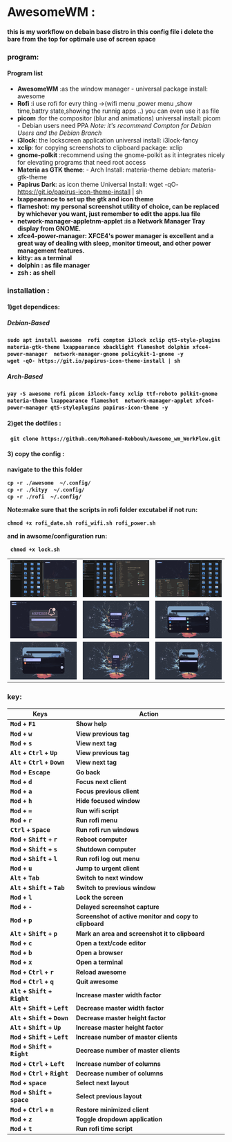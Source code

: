  # AwesomeWM :
 #### this is my workflow on debain base distro in this config file i delete the bare from the top for optimale use of screen space 

### program:
#### Program list

- <b>AwesomeWM</b> :as the window manager - universal package install: awesome
- <b>Rofi</b> :i use rofi for evry thing ->(wifi menu ,power menu ,show time,battry state,showing the runnig apps ..) you can even use it as file
-  <b>picom</b> :for the compositor (blur and animations) universal install: picom - Debian users need PPA  _Note: it's recommend Compton for Debian Users and the Debian Branch_
-  <b>i3lock</b>: the lockscreen application universal install: i3lock-fancy
- <b>xclip</b>: for copying screenshots to clipboard package: xclip
-  <b>gnome-polkit</b> :recommend using the gnome-polkit as it integrates nicely for elevating programs that need root access
-  <b>Materia as GTK theme</b>: - Arch Install: materia-theme debian: materia-gtk-theme
-  <b>Papirus Dark</b>: as icon theme Universal Install: wget -qO- https://git.io/papirus-icon-theme-install | sh
-  <b>lxappearance to set up the gtk and icon theme
-  <b>flameshot</b>: my personal screenshot utility of choice, can be replaced by whichever you want, just remember to edit the apps.lua file
-  <b>network-manager-appletnm-applet</b> :is a Network Manager Tray display from GNOME.
-  <b>xfce4-power-manager</b>: XFCE4's power manager is excellent and a great way of dealing with sleep, monitor timeout, and other power management features.
- <b>kitty</b>: as a terminal
- <b>dolphin </b>: as file manager 
- <b>zsh</b> : as shell

### installation :
#### 1)get dependices:
##### Debian-Based

```
sudo apt install awesome  rofi compton i3lock xclip qt5-style-plugins materia-gtk-theme lxappearance xbacklight flameshot dolphin xfce4-power-manager  network-manager-gnome policykit-1-gnome -y
wget -qO- https://git.io/papirus-icon-theme-install | sh
```

##### Arch-Based

```
yay -S awesome rofi picom i3lock-fancy xclip ttf-roboto polkit-gnome materia-theme lxappearance flameshot  network-manager-applet xfce4-power-manager qt5-styleplugins papirus-icon-theme -y
```
#### 2)get the dotfiles :
```
 git clone https://github.com/Mohamed-Rebbouh/Awesome_wm_WorkFlow.git 
```
#### 3) copy the config :
navigate to the this folder 
```
cp -r ./awesome  ~/.config/
cp -r ./kityy  ~/.config/
cp -r ./rofi  ~/.config/

```
Note:make sure that the scripts in rofi folder excutabel if not run:
```
chmod +x rofi_date.sh rofi_wifi.sh rofi_power.sh 

```
 and in awsome/configuration run:
 ```
  chmod +x lock.sh
 ``` 




<div align="center">
    <table>
        <tr>
            <td><img src="./assesst/layout1.png"/></td>
            <td><img src="./assesst/layout2.png"/></td>
            <td><img src="./assesst/layout3.png"/></td>
        </tr>
        <tr>
            <td><img src="./assesst/notif_rofi.png"/></td>
            <td><img src="./assesst/rofi_time.png"/></td>
            <td><img src="./assesst/rofi.png"/></td>
        </tr>
        <tr>
            <td><img src="./assesst/rofi_run.png"/></td>
            <td><img src="./assesst/rofi_power.png"/></td>
            <td><img src="./assesst/rofi_wifi.png"/></td>
        </tr>
    </table>
</div>


### key:
| Keys                                   | Action                                                          |
|----------------------------------------|-----------------------------------------------------------------|
| <kbd>Mod</kbd> + <kbd>F1</kbd>        | Show help                                                       |
| <kbd>Mod</kbd> + <kbd>w</kbd>         | View previous tag                                               |
| <kbd>Mod</kbd> + <kbd>s</kbd>         | View next tag                                                   |
| <kbd>Alt</kbd> + <kbd>Ctrl</kbd> + <kbd>Up</kbd>    | View previous tag                                    |
| <kbd>Alt</kbd> + <kbd>Ctrl</kbd> + <kbd>Down</kbd>  | View next tag                                        |
| <kbd>Mod</kbd> + <kbd>Escape</kbd>    | Go back                                                         |
| <kbd>Mod</kbd> + <kbd>d</kbd>         | Focus next client                                               |
| <kbd>Mod</kbd> + <kbd>a</kbd>         | Focus previous client                                           |
| <kbd>Mod</kbd> + <kbd>h</kbd>         | Hide focused window                                             |
| <kbd>Mod</kbd> + <kbd>=</kbd>         | Run wifi script                                                 |
| <kbd>Mod</kbd> + <kbd>r</kbd>         | Run rofi menu                                                   |
| <kbd>Ctrl</kbd> + <kbd>Space</kbd>    | Run rofi run windows                                            |
| <kbd>Mod</kbd> + <kbd>Shift</kbd> + <kbd>r</kbd> | Reboot computer                                         |
| <kbd>Mod</kbd> + <kbd>Shift</kbd> + <kbd>s</kbd> | Shutdown computer                                       |
| <kbd>Mod</kbd> + <kbd>Shift</kbd> + <kbd>l</kbd> | Run rofi log out menu                                  |
| <kbd>Mod</kbd> + <kbd>u</kbd>         | Jump to urgent client                                           |
| <kbd>Alt</kbd> + <kbd>Tab</kbd>      | Switch to next window                                           |
| <kbd>Alt</kbd> + <kbd>Shift</kbd> + <kbd>Tab</kbd> | Switch to previous window                              |
| <kbd>Mod</kbd> + <kbd>l</kbd>        | Lock the screen                                                 |
| <kbd>Mod</kbd> + <kbd>-</kbd>        | Delayed screenshot capture                                      |
| <kbd>Mod</kbd> + <kbd>p</kbd>        | Screenshot of active monitor and copy to clipboard               |
| <kbd>Alt</kbd> + <kbd>Shift</kbd> + <kbd>p</kbd> | Mark an area and screenshot it to clipboard            |
| <kbd>Mod</kbd> + <kbd>c</kbd>        | Open a text/code editor                                         |
| <kbd>Mod</kbd> + <kbd>b</kbd>        | Open a browser                                                   |
| <kbd>Mod</kbd> + <kbd>x</kbd>        | Open a terminal                                                  |
| <kbd>Mod</kbd> + <kbd>Ctrl</kbd> + <kbd>r</kbd> | Reload awesome                                             |
| <kbd>Mod</kbd> + <kbd>Ctrl</kbd> + <kbd>q</kbd> | Quit awesome                                               |
| <kbd>Alt</kbd> + <kbd>Shift</kbd> + <kbd>Right</kbd> | Increase master width factor                        |
| <kbd>Alt</kbd> + <kbd>Shift</kbd> + <kbd>Left</kbd> | Decrease master width factor                        |
| <kbd>Alt</kbd> + <kbd>Shift</kbd> + <kbd>Down</kbd> | Decrease master height factor                       |
| <kbd>Alt</kbd> + <kbd>Shift</kbd> + <kbd>Up</kbd> | Increase master height factor                         |
| <kbd>Mod</kbd> + <kbd>Shift</kbd> + <kbd>Left</kbd> | Increase number of master clients                   |
| <kbd>Mod</kbd> + <kbd>Shift</kbd> + <kbd>Right</kbd> | Decrease number of master clients                   |
| <kbd>Mod</kbd> + <kbd>Ctrl</kbd> + <kbd>Left</kbd> | Increase number of columns                          |
| <kbd>Mod</kbd> + <kbd>Ctrl</kbd> + <kbd>Right</kbd> | Decrease number of columns                          |
| <kbd>Mod</kbd> + <kbd>space</kbd>    | Select next layout                                              |
| <kbd>Mod</kbd> + <kbd>Shift</kbd> + <kbd>space</kbd> | Select previous layout                                     |
| <kbd>Mod</kbd> + <kbd>Ctrl</kbd> + <kbd>n</kbd> | Restore minimized client                                   |
| <kbd>Mod</kbd> + <kbd>z</kbd>        | Toggle dropdown application                                     |
| <kbd>Mod</kbd> + <kbd>t</kbd>      | Run rofi time script                                            |


